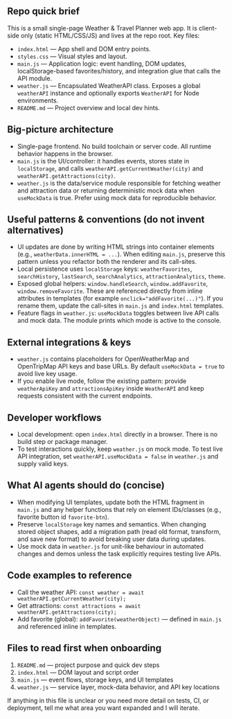 ## Repo quick brief

This is a small single-page Weather & Travel Planner web app. It is client-side only (static HTML/CSS/JS) and lives at the repo root. Key files:

- `index.html` — App shell and DOM entry points.
- `styles.css` — Visual styles and layout.
- `main.js` — Application logic: event handling, DOM updates, localStorage-based favorites/history, and integration glue that calls the API module.
- `weather.js` — Encapsulated WeatherAPI class. Exposes a global `weatherAPI` instance and optionally exports `WeatherAPI` for Node environments.
- `README.md` — Project overview and local dev hints.

## Big-picture architecture

- Single-page frontend. No build toolchain or server code. All runtime behavior happens in the browser.
- `main.js` is the UI/controller: it handles events, stores state in `localStorage`, and calls `weatherAPI.getCurrentWeather(city)` and `weatherAPI.getAttractions(city)`.
- `weather.js` is the data/service module responsible for fetching weather and attraction data or returning deterministic mock data when `useMockData` is true. Prefer using mock data for reproducible behavior.

## Useful patterns & conventions (do not invent alternatives)

- UI updates are done by writing HTML strings into container elements (e.g., `weatherData.innerHTML = ...`). When editing `main.js`, preserve this pattern unless you refactor both the renderer and its call-sites.
- Local persistence uses `localStorage` keys: `weatherFavorites`, `searchHistory`, `lastSearch`, `searchAnalytics`, `attractionAnalytics`, `theme`.
- Exposed global helpers: `window.handleSearch`, `window.addFavorite`, `window.removeFavorite`. These are referenced directly from inline attributes in templates (for example `onclick="addFavorite(...)"`). If you rename them, update the call-sites in `main.js` and `index.html` templates.
- Feature flags in `weather.js`: `useMockData` toggles between live API calls and mock data. The module prints which mode is active to the console.

## External integrations & keys

- `weather.js` contains placeholders for OpenWeatherMap and OpenTripMap API keys and base URLs. By default `useMockData = true` to avoid live key usage.
- If you enable live mode, follow the existing pattern: provide `weatherApiKey` and `attractionsApiKey` inside `WeatherAPI` and keep requests consistent with the current endpoints.

## Developer workflows

- Local development: open `index.html` directly in a browser. There is no build step or package manager.
- To test interactions quickly, keep `weather.js` on mock mode. To test live API integration, set `weatherAPI.useMockData = false` in `weather.js` and supply valid keys.

## What AI agents should do (concise)

- When modifying UI templates, update both the HTML fragment in `main.js` and any helper functions that rely on element IDs/classes (e.g., favorite button id `favorite-btn`).
- Preserve `localStorage` key names and semantics. When changing stored object shapes, add a migration path (read old format, transform, and save new format) to avoid breaking user data during updates.
- Use mock data in `weather.js` for unit-like behaviour in automated changes and demos unless the task explicitly requires testing live APIs.

## Code examples to reference

- Call the weather API: `const weather = await weatherAPI.getCurrentWeather(city);`
- Get attractions: `const attractions = await weatherAPI.getAttractions(city);`
- Add favorite (global): `addFavorite(weatherObject)` — defined in `main.js` and referenced inline in templates.

## Files to read first when onboarding

1. `README.md` — project purpose and quick dev steps
2. `index.html` — DOM layout and script order
3. `main.js` — event flows, storage keys, and UI templates
4. `weather.js` — service layer, mock-data behavior, and API key locations

If anything in this file is unclear or you need more detail on tests, CI, or deployment, tell me what area you want expanded and I will iterate.
